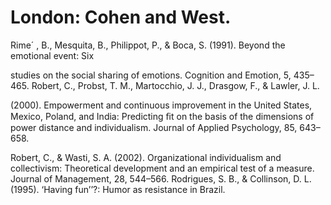 # London: Cohen and West.

Rime´ , B., Mesquita, B., Philippot, P., & Boca, S. (1991). Beyond the emotional event: Six

studies on the social sharing of emotions. Cognition and Emotion, 5, 435–465. Robert, C., Probst, T. M., Martocchio, J. J., Drasgow, F., & Lawler, J. L.

(2000). Empowerment and continuous improvement in the United States, Mexico, Poland, and India: Predicting ﬁt on the basis of the dimensions of power distance and individualism. Journal of Applied Psychology, 85, 643–658.

Robert, C., & Wasti, S. A. (2002). Organizational individualism and collectivism: Theoretical development and an empirical test of a measure. Journal of Management, 28, 544–566. Rodrigues, S. B., & Collinson, D. L. (1995). ‘Having fun’’?: Humor as resistance in Brazil.